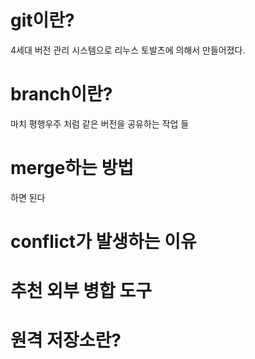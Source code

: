 # git이란?
4세대 버전 관리 시스템으로 리누스 토발츠에 의해서 만들어졌다.

# branch이란?
마치 평행우주 처럼 같은 버전을 공유하는 작업 들

# merge하는 방법
하면 된다

# conflict가 발생하는 이유

# 추천 외부 병합 도구

# 원격 저장소란?
